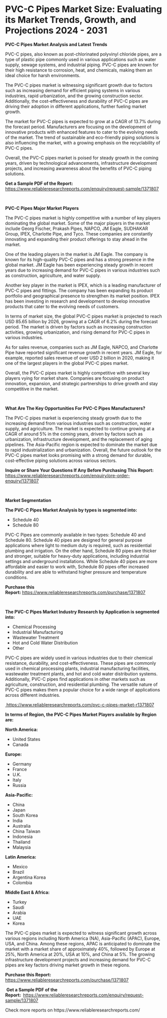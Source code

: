 <p><h1>PVC-C Pipes Market Size: Evaluating its Market Trends, Growth, and Projections 2024 - 2031</h1></p><p><strong>PVC-C Pipes Market Analysis and Latest Trends</strong></p>
<p><p>PVC-C pipes, also known as post-chlorinated polyvinyl chloride pipes, are a type of plastic pipe commonly used in various applications such as water supply, sewage systems, and industrial piping. PVC-C pipes are known for their high resistance to corrosion, heat, and chemicals, making them an ideal choice for harsh environments.</p><p>The PVC-C pipes market is witnessing significant growth due to factors such as increasing demand for efficient piping systems in various industries, rapid urbanization, and the growing construction sector. Additionally, the cost-effectiveness and durability of PVC-C pipes are driving their adoption in different applications, further fueling market growth.</p><p>The market for PVC-C pipes is expected to grow at a CAGR of 13.7% during the forecast period. Manufacturers are focusing on the development of innovative products with enhanced features to cater to the evolving needs of the market. The trend of sustainable and eco-friendly piping solutions is also influencing the market, with a growing emphasis on the recyclability of PVC-C pipes.</p><p>Overall, the PVC-C pipes market is poised for steady growth in the coming years, driven by technological advancements, infrastructure development projects, and increasing awareness about the benefits of PVC-C piping solutions.</p></p>
<p><strong>Get a Sample PDF of the Report:&nbsp;</strong> <a href="https://www.reliableresearchreports.com/enquiry/request-sample/1371807">https://www.reliableresearchreports.com/enquiry/request-sample/1371807</a></p>
<p>&nbsp;</p>
<p><strong>PVC-C Pipes Major Market Players</strong></p>
<p><p>The PVC-C pipes market is highly competitive with a number of key players dominating the global market. Some of the major players in the market include Georg Fischer, Prakash Pipes, NAPCO, JM Eagle, SUDHAKAR Group, IPEX, Charlotte Pipe, and Tyco. These companies are constantly innovating and expanding their product offerings to stay ahead in the market.</p><p>One of the leading players in the market is JM Eagle. The company is known for its high-quality PVC-C pipes and has a strong presence in the global market. JM Eagle has been experiencing steady growth in recent years due to increasing demand for PVC-C pipes in various industries such as construction, agriculture, and water supply.</p><p>Another key player in the market is IPEX, which is a leading manufacturer of PVC-C pipes and fittings. The company has been expanding its product portfolio and geographical presence to strengthen its market position. IPEX has been investing in research and development to develop innovative products that cater to the evolving needs of customers.</p><p>In terms of market size, the global PVC-C pipes market is projected to reach USD 85.65 billion by 2026, growing at a CAGR of 6.2% during the forecast period. The market is driven by factors such as increasing construction activities, growing urbanization, and rising demand for PVC-C pipes in various industries.</p><p>As for sales revenue, companies such as JM Eagle, NAPCO, and Charlotte Pipe have reported significant revenue growth in recent years. JM Eagle, for example, reported sales revenue of over USD 2 billion in 2020, making it one of the largest players in the global PVC-C pipes market.</p><p>Overall, the PVC-C pipes market is highly competitive with several key players vying for market share. Companies are focusing on product innovation, expansion, and strategic partnerships to drive growth and stay competitive in the market.</p></p>
<p>&nbsp;</p>
<p><strong>What Are The Key Opportunities For PVC-C Pipes Manufacturers?</strong></p>
<p><p>The PVC-C pipes market is experiencing steady growth due to the increasing demand from various industries such as construction, water supply, and agriculture. The market is expected to continue growing at a CAGR of around 5% in the coming years, driven by factors such as urbanization, infrastructure development, and the replacement of aging pipelines. The Asia-Pacific region is expected to dominate the market due to rapid industrialization and urbanization. Overall, the future outlook for the PVC-C pipes market looks promising with a strong demand for durable, cost-effective piping solutions across various sectors.</p></p>
<p><strong>Inquire or Share Your Questions If Any Before Purchasing This Report:</strong> <a href="https://www.reliableresearchreports.com/enquiry/pre-order-enquiry/1371807">https://www.reliableresearchreports.com/enquiry/pre-order-enquiry/1371807</a></p>
<p>&nbsp;</p>
<p><strong>Market Segmentation</strong></p>
<p><strong>The PVC-C Pipes Market Analysis by types is segmented into:</strong></p>
<p><ul><li>Schedule 40</li><li>Schedule 80</li></ul></p>
<p><p>PVC-C Pipes are commonly available in two types: Schedule 40 and Schedule 80. Schedule 40 pipes are designed for general purpose applications where light to medium duty is required, such as residential plumbing and irrigation. On the other hand, Schedule 80 pipes are thicker and stronger, suitable for heavy-duty applications, including industrial settings and underground installations. While Schedule 40 pipes are more affordable and easier to work with, Schedule 80 pipes offer increased durability and are able to withstand higher pressure and temperature conditions.</p></p>
<p><strong>Purchase this Report:&nbsp;</strong><a href="https://www.reliableresearchreports.com/purchase/1371807">https://www.reliableresearchreports.com/purchase/1371807</a></p>
<p>&nbsp;</p>
<p><strong>The PVC-C Pipes Market Industry Research by Application is segmented into:</strong></p>
<p><ul><li>Chemical Processing</li><li>Industrial Manufacturing</li><li>Wastewater Treatment</li><li>Hot and Cold Water Distribution</li><li>Other</li></ul></p>
<p><p>PVC-C pipes are widely used in various industries due to their chemical resistance, durability, and cost-effectiveness. These pipes are commonly used in chemical processing plants, industrial manufacturing facilities, wastewater treatment plants, and hot and cold water distribution systems. Additionally, PVC-C pipes find applications in other markets such as agriculture, construction, and residential plumbing. The versatile nature of PVC-C pipes makes them a popular choice for a wide range of applications across different industries.</p></p>
<p><a href="https://www.reliableresearchreports.com/pvc-c-pipes-market-r1371807">&nbsp;https://www.reliableresearchreports.com/pvc-c-pipes-market-r1371807</a></p>
<p><strong>In terms of Region, the PVC-C Pipes Market Players available by Region are:</strong></p>
<p>
    <p> <strong> North America: </strong>
        <ul>
            <li>United States</li>
            <li>Canada</li>
        </ul>
        </p> 
    <p> <strong> Europe: </strong>
        <ul>
            <li>Germany</li>
            <li>France</li>
            <li>U.K.</li>
            <li>Italy</li>
            <li>Russia</li>
        </ul>
        </p> 
    <p> <strong> Asia-Pacific: </strong>
        <ul>
            <li>China</li>
            <li>Japan</li>
            <li>South Korea</li>
            <li>India</li>
            <li>Australia</li>
            <li>China Taiwan</li>
            <li>Indonesia</li>
            <li>Thailand</li>
            <li>Malaysia</li>
        </ul>
        </p> 
    <p> <strong> Latin America: </strong>
        <ul>
            <li>Mexico</li>
            <li>Brazil</li>
            <li>Argentina Korea</li>
            <li>Colombia</li>
        </ul>
        </p> 
    <p> <strong> Middle East & Africa: </strong>
        <ul>
            <li>Turkey</li>
            <li>Saudi</li>
            <li>Arabia</li>
            <li>UAE</li>
            <li>Korea</li>
        </ul>
    </p>
    </p>
<p><p>The PVC-C pipes market is expected to witness significant growth across various regions including North America (NA), Asia-Pacific (APAC), Europe, USA, and China. Among these regions, APAC is anticipated to dominate the market with a market share of approximately 40%, followed by Europe at 25%, North America at 20%, USA at 10%, and China at 5%. The growing infrastructure development projects and increasing demand for PVC-C pipes are key factors driving market growth in these regions.</p></p>
<p><strong>Purchase this Report: </strong><a href="https://www.reliableresearchreports.com/purchase/1371807">https://www.reliableresearchreports.com/purchase/1371807</a></p>
<p>&nbsp;<strong>Get a Sample PDF of the Report:&nbsp;&nbsp;</strong><a href="https://www.reliableresearchreports.com/enquiry/request-sample/1371807">https://www.reliableresearchreports.com/enquiry/request-sample/1371807</a></p>
<p><strong></strong></p>
<p>Check more reports on https://www.reliableresearchreports.com/</p>